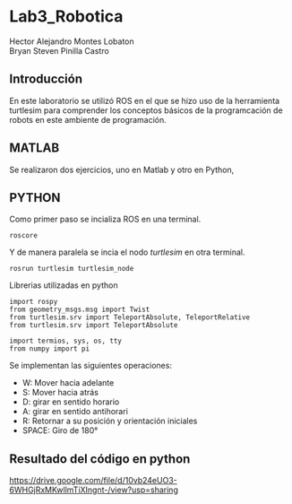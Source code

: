 # Lab3_Robotica
Hector Alejandro Montes Lobaton  
Bryan Steven Pinilla Castro  

## Introducción

En este laboratorio se utilizó ROS en el que se hizo uso de la herramienta turtlesim para comprender los conceptos básicos de la programcación de robots en este ambiente de programación.  


## MATLAB
Se realizaron dos ejercicios, uno en Matlab y otro en Python, 

## PYTHON

Como primer paso se incializa ROS en una terminal.

```
roscore
```
Y de manera paralela se incia el nodo *turtlesim* en otra terminal.

```
rosrun turtlesim turtlesim_node
```



Librerias utilizadas en python

```
import rospy
from geometry_msgs.msg import Twist
from turtlesim.srv import TeleportAbsolute, TeleportRelative
from turtlesim.srv import TeleportAbsolute

import termios, sys, os, tty
from numpy import pi
```



Se implementan las siguientes operaciones:

- W: Mover hacia adelante 
- S: Mover hacia atrás
- D: girar en sentido horario
- A: girar en sentido antihorari
- R: Retornar a su posición y orientación iniciales
- SPACE: Giro de 180°


## Resultado del código en python

https://drive.google.com/file/d/10vb24eUO3-6WHGjRxMKwllmTiXIngnt-/view?usp=sharing

